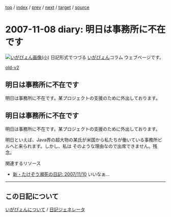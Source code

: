 [top](https://igapyon.github.io/diary/) 
 / [index](https://igapyon.github.io/diary/2007/index.html) 
 / [prev](https://igapyon.github.io/diary/2007/ig071107.html) 
 / [next](https://igapyon.github.io/diary/2007/ig071111.html) 
 / [target](https://igapyon.github.io/diary/2007/ig071108.html) 
 / [source](https://github.com/igapyon/diary/blob/gh-pages/2007/ig071108.html.src.md) 

2007-11-08 diary: 明日は事務所に不在です
=====================================================================================================
[![いがぴょん画像(小)](https://igapyon.github.io/diary/images/iga200306s.jpg "いがぴょん")](https://igapyon.github.io/diary/memo/memoigapyon.html) 日記形式でつづる [いがぴょん](https://igapyon.github.io/diary/memo/memoigapyon.html)コラム ウェブページです。

[old-v2](ig071108-orig.html)

## 明日は事務所に不在です

明日は事務所に不在です。某プロジェクトの支援のために外出しております。


## 明日は事務所に不在です

明日は事務所に不在です。某プロジェクトの支援のために外出しております。

明日といえば、Java界の超大物の某氏が米国から私たちが働いている事務所ビルへと来られます。しかし、私は そのような理由なので出席できません。残念。

関連するリソース

* [新・たけぞう瀕死の日記: 2007/11/10](http://www3.vis.ne.jp/~asaki/p_diary/diary.cgi?Date=20071110)
  いいなぁ…

----------------------------------------------------------------------------------------------------

## この日記について
[いがぴょんについて](https://igapyon.github.io/diary/memo/memoigapyon.html) / [日記ジェネレータ](https://github.com/igapyon/igapyonv3)

